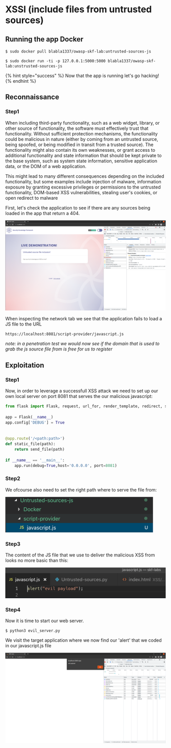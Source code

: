 # XSSI (include files from untrusted sources)

## Running the app Docker

```
$ sudo docker pull blabla1337/owasp-skf-lab:untrusted-sources-js
```

```
$ sudo docker run -ti -p 127.0.0.1:5000:5000 blabla1337/owasp-skf-lab:unstrusted-sources-js
```

{% hint style="success" %}
Now that the app is running let's go hacking!
{% endhint %}

## Reconnaissance

### Step1

When including third-party functionality, such as a web widget, library, or other source of functionality, the software must effectively trust that functionality. Without sufficient protection mechanisms, the functionality could be malicious in nature (either by coming from an untrusted source, being spoofed, or being modified in transit from a trusted source). The functionality might also contain its own weaknesses, or grant access to additional functionality and state information that should be kept private to the base system, such as system state information, sensitive application data, or the DOM of a web application.

This might lead to many different consequences depending on the included functionality, but some examples include injection of malware, information exposure by granting excessive privileges or permissions to the untrusted functionality, DOM-based XSS vulnerabilities, stealing user's cookies, or open redirect to malware

First, let's check the application to see if there are any sources being loaded in the app that return a 404.

![](https://raw.githubusercontent.com/blabla1337/skf-labs/master/.gitbook/assets/python/Untrusted-Sources-Js/1.png)

When inspecting the network tab we see that the application fails to load a JS file to the URL

```
https://localhost:8081/script-provider/javascript.js
```

_note: in a penetration test we would now see if the domain that is used to grab the js source file from is free for us to register_

## Exploitation

### Step1

Now, in order to leverage a successfull XSS attack we need to set up our own local server on port 8081 that serves the our malicious javascript:

```python
from flask import Flask, request, url_for, render_template, redirect, send_file

app = Flask(__name__)
app.config['DEBUG'] = True


@app.route('/<path:path>')
def static_file(path):
    return send_file(path)

if __name__ == '__main__':
    app.run(debug=True,host='0.0.0.0', port=8081)
```

### Step2

We ofcourse also need to set the right path where to serve the file from:

![](https://raw.githubusercontent.com/blabla1337/skf-labs/master/.gitbook/assets/python/Untrusted-Sources-Js/2.png)

### Step3

The content of the JS file that we use to deliver the malicious XSS from looks no more basic than this:

![](https://raw.githubusercontent.com/blabla1337/skf-labs/master/.gitbook/assets/python/Untrusted-Sources-Js/3.png)

### Step4

Now it is time to start our web server.

```
$ python3 evil_server.py
```

We visit the target application where we now find our 'alert' that we coded in our javascript.js file

![](https://raw.githubusercontent.com/blabla1337/skf-labs/master/.gitbook/assets/python/Untrusted-Sources-Js/4.png)

